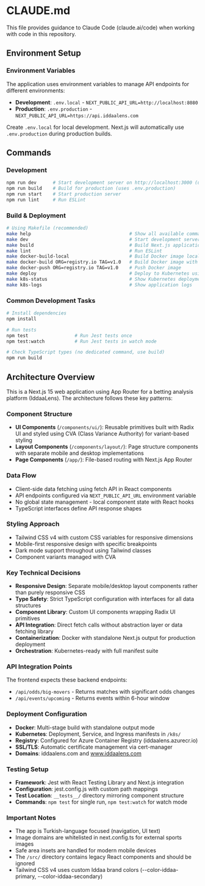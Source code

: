 # CLAUDE.md

This file provides guidance to Claude Code (claude.ai/code) when working with code in this repository.

## Environment Setup

### Environment Variables
The application uses environment variables to manage API endpoints for different environments:

- **Development**: `.env.local` - `NEXT_PUBLIC_API_URL=http://localhost:8080`
- **Production**: `.env.production` - `NEXT_PUBLIC_API_URL=https://api.iddaalens.com`

Create `.env.local` for local development. Next.js will automatically use `.env.production` during production builds.

## Commands

### Development
```bash
npm run dev      # Start development server on http://localhost:3000 (uses .env.local)
npm run build    # Build for production (uses .env.production)
npm run start    # Start production server
npm run lint     # Run ESLint
```

### Build & Deployment
```bash
# Using Makefile (recommended)
make help                                    # Show all available commands
make dev                                     # Start development server
make build                                   # Build Next.js application
make lint                                    # Run ESLint
make docker-build-local                      # Build Docker image locally
make docker-build ORG=registry.io TAG=v1.0   # Build Docker image with tags
make docker-push ORG=registry.io TAG=v1.0    # Push Docker image
make deploy                                  # Deploy to Kubernetes using deploy.sh
make k8s-status                              # Show Kubernetes deployment status
make k8s-logs                                # Show application logs
```

### Common Development Tasks
```bash
# Install dependencies
npm install

# Run tests
npm test                 # Run Jest tests once
npm test:watch           # Run Jest tests in watch mode

# Check TypeScript types (no dedicated command, use build)
npm run build
```

## Architecture Overview

This is a Next.js 15 web application using App Router for a betting analysis platform (IddaaLens). The architecture follows these key patterns:

### Component Structure
- **UI Components** (`/components/ui/`): Reusable primitives built with Radix UI and styled using CVA (Class Variance Authority) for variant-based styling
- **Layout Components** (`/components/layout/`): Page structure components with separate mobile and desktop implementations
- **Page Components** (`/app/`): File-based routing with Next.js App Router

### Data Flow
- Client-side data fetching using fetch API in React components
- API endpoints configured via `NEXT_PUBLIC_API_URL` environment variable
- No global state management - local component state with React hooks
- TypeScript interfaces define API response shapes

### Styling Approach
- Tailwind CSS v4 with custom CSS variables for responsive dimensions
- Mobile-first responsive design with specific breakpoints
- Dark mode support throughout using Tailwind classes
- Component variants managed with CVA

### Key Technical Decisions
- **Responsive Design**: Separate mobile/desktop layout components rather than purely responsive CSS
- **Type Safety**: Strict TypeScript configuration with interfaces for all data structures
- **Component Library**: Custom UI components wrapping Radix UI primitives
- **API Integration**: Direct fetch calls without abstraction layer or data fetching library
- **Containerization**: Docker with standalone Next.js output for production deployment
- **Orchestration**: Kubernetes-ready with full manifest suite

### API Integration Points
The frontend expects these backend endpoints:
- `/api/odds/big-movers` - Returns matches with significant odds changes
- `/api/events/upcoming` - Returns events within 6-hour window

### Deployment Configuration
- **Docker**: Multi-stage build with standalone output mode
- **Kubernetes**: Deployment, Service, and Ingress manifests in `/k8s/`
- **Registry**: Configured for Azure Container Registry (iddaalens.azurecr.io)
- **SSL/TLS**: Automatic certificate management via cert-manager
- **Domains**: iddaalens.com and www.iddaalens.com

### Testing Setup
- **Framework**: Jest with React Testing Library and Next.js integration
- **Configuration**: jest.config.js with custom path mappings
- **Test Location**: `__tests__/` directory mirroring component structure
- **Commands**: `npm test` for single run, `npm test:watch` for watch mode

### Important Notes
- The app is Turkish-language focused (navigation, UI text)
- Image domains are whitelisted in next.config.ts for external sports images
- Safe area insets are handled for modern mobile devices
- The `/src/` directory contains legacy React components and should be ignored
- Tailwind CSS v4 uses custom Iddaa brand colors (--color-iddaa-primary, --color-iddaa-secondary)